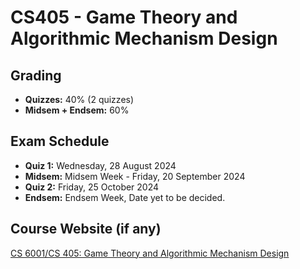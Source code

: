 # CS405 - Game Theory and Algorithmic Mechanism Design

## Grading

- **Quizzes:** 40% (2 quizzes)
- **Midsem + Endsem:** 60%

## Exam Schedule

- **Quiz 1:** Wednesday, 28 August 2024
- **Midsem:** Midsem Week - Friday, 20 September 2024
- **Quiz 2:** Friday, 25 October 2024
- **Endsem:** Endsem Week, Date yet to be decided.

## Course Website (if any)

[CS 6001/CS 405: Game Theory and Algorithmic Mechanism Design](https://www.cse.iitb.ac.in/~swaprava/cs6001_07_2024.html)


